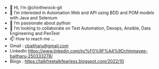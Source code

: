 - 👋 Hi, I’m @chintherock-git
- 👀 I’m interested in Automation Web and API using BDD and POM models with Java and Selenium
- 🌱 I’m passionate about python
- 💞️ I’m looking to collaborate on Test Automation, Devops, Ansible, Data Engineering and PenTest
- 📫 How to reach me ...
- Gmail : cbaitharu@gmail.com
- LinkedIn https://www.linkedin.com/in/%F0%9F%A4%9Dchinmayee-baitharu-250333278/
- Blogs : https://talkfreetalkfearless.blogspot.com/2022/10

<!---
chintherock-git/chintherock-git is a ✨ special ✨ repository because its `README.md` (this file) appears on your GitHub profile.
You can click the Preview link to take a look at your changes.
--->
